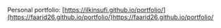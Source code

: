Personal portfolio: [https://ilkinsufi.github.io/portfolio/](https://faarid26.github.io/portfolio/)https://faarid26.github.io/portfolio/
